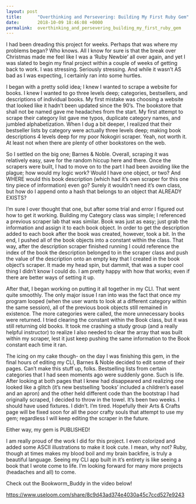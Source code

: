 ```yaml
---
layout: post
title:      "Overthinking and Persevering: Building My First Ruby Gem"
date:       2018-10-09 18:46:08 +0000
permalink:  overthinking_and_persevering_building_my_first_ruby_gem
---
```


I had been dreading this project for weeks. Perhaps that was where my problems began? Who knows. All I know for sure is that the break over Christmas made me feel like I was a ‘Ruby Newbie’ all over again, and yet I was slated to begin my final project within a couple of weeks of getting back to work. I was stressing. Seriously stressing. And while it wasn’t AS bad as I was expecting, I certainly ran into some hurtles.

I began with a pretty solid idea; I knew I wanted to scrape a website for books. I knew I wanted to go three levels deep; categories, bestsellers, and descriptions of individual books. My first mistake was choosing a website that looked like it hadn’t been updated since the 90’s. The bookstore that shall not be named gave me headaches from the start. My first attempt to scrape their category list gave me typos, duplicate category names, and jumbled alphabetization. When I dug a bit deeper, I realized that their bestseller lists by category were actually three levels deep; making book descriptions 4 levels deep for my poor Nokogiri scraper. Yeah, not worth it. At least not when there are plenty of other bookstores on the web.

So I settled on the big one; Barnes & Noble. Overall, scraping it was relatively easy, save for the random hiccup here and there. Once the scrapers were built, I had to move on to the part I had been avoiding like the plague; how would my logic work? Would I have one object, or two? And WHERE would this book description (which had it’s own scraper for this one tiny piece of information) even go? Surely it wouldn’t need it’s own class, but how do I append onto a hash that belongs to an object that ALREADY EXISTS?

I’m sure I over thought that one, but after some trial and error I figured out how to get it working. Building my Category class was simple; I referenced a previous scraper lab that was similar. Book was just as easy; just grab the information and assign it to each book object. In order to get the description added to each book after the book was created, however, took a bit. In the end, I pushed all of the book objects into a constant within the class. That way, after the description scraper finished running I could reference the index of the book the description belonged to in the scraper class and push the value of the description onto an empty key that I created in the book object’s scraper. It made my head spin, but dammit, that was a super cool thing I didn’t know I could do. I am pretty happy with how that works; even if there are better ways of setting it up.

After that, I began working on putting it all together in my CLI. That went quite smoothly. The only major issue I ran into was the fact that once my program looped (when the user wants to look at a different category within the same session), all of the previous book objects still remained in existence. The more categories were called, the more unnecessary books were returned. I tried clearing the constant within the Book class, but it was still returning old books. It took me crashing a study group (and a really helpful instructor) to realize I also needed to clear the array that was built within my scraper, lest it just keep pushing the same information to the Book constant each time it ran.

The icing on my cake though- on the day I was finishing this gem, in the final hours of editing my CLI, Barnes & Noble decided to edit some of their pages. Can’t make this stuff up, folks. Bestselling lists from certain categories that I had seen moments ago were suddenly gone. Such is life. After looking at both pages that I knew had disappeared and realizing one looked like a glitch (it’s new bestselling ‘books’ included a children’s easel and an apron) and the other held different code than the bootstrap I had originally scraped, I decided to throw in the towel. It’s been two weeks. I should have used fixtures. I didn’t. I’m tired. Hopefully their Arts & Crafts page will be fixed soon for all the poor crafty souls that attempt to use my gem; regardless I will keep editing the scraper in the future.

Either way, my gem is PUBLISHED!

I am really proud of the work I did for this project. I even colorized and added some ASCII illustrations to make it look cute. I mean, why not? Ruby, though at times makes my blood boil and my brain backfire, is truly a beautiful language. Seeing my CLI app built in it’s entirety is like seeing a book that I wrote come to life. I’m looking forward for many more projects (headaches and all) to come.

Check out the Bookworm_Buddy in the video below!

https://www.useloom.com/share/8c9d43ad374e4030a45c7ccd527e9243
